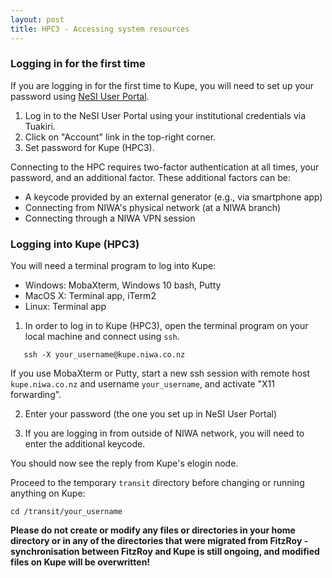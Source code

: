 ```yaml
---
layout: post
title: HPC3 - Accessing system resources
---
```


### Logging in for the first time

If you are logging in for the first time to Kupe, you will need to set up your password using [NeSI User Portal](https://my.nesi.org.nz/accounts).

1. Log in to the NeSI User Portal using your institutional credentials via Tuakiri.
2. Click on "Account" link in the top-right corner.
3. Set password for Kupe (HPC3).

Connecting to the HPC requires two-factor authentication at all times, your password, and an additional factor. These additional factors can be:
- A keycode provided by an external generator (e.g., via smartphone app)
- Connecting from NIWA's physical network (at a NIWA branch)
- Connecting through a NIWA VPN session

### Logging into Kupe (HPC3)

You will need a terminal program to log into Kupe:

- Windows: MobaXterm, Windows 10 bash, Putty
- MacOS X: Terminal app, iTerm2
- Linux: Terminal app

1. In order to log in to Kupe (HPC3), open the terminal program on your local machine and connect using `ssh`.
```
   ​ssh -X your_username@kupe.niwa.co.nz
```
If you use MobaXterm or Putty, start a new ssh session with remote host `kupe.niwa.co.nz` and username `your_username`, and activate "X11 forwarding".

2. Enter your password (the one you set up in NeSI User Portal)

3. If you are logging in from outside of NIWA network, you will need to enter the additional keycode.

You should now see the reply from Kupe's elogin node.

Proceed to the temporary ```transit``` directory before changing or running anything on Kupe:
```
cd /transit/your_username
```

**Please do not create or modify any files or directories in your home directory or in any of the directories that were migrated from FitzRoy - synchronisation between FitzRoy and Kupe is still ongoing, and modified files on Kupe will be overwritten!**
